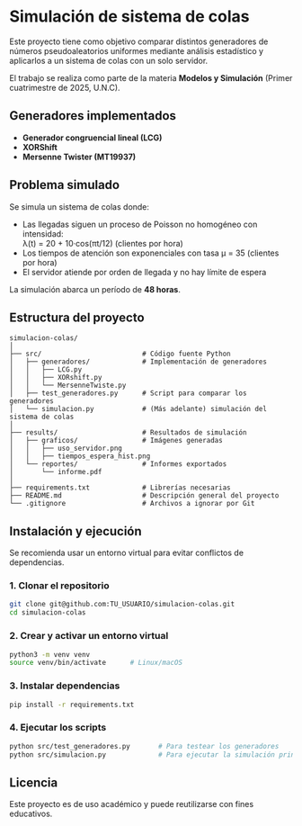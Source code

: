 # Simulación de sistema de colas

Este proyecto tiene como objetivo comparar distintos generadores de números pseudoaleatorios uniformes mediante análisis estadístico y aplicarlos a un sistema de colas con un solo servidor.

El trabajo se realiza como parte de la materia **Modelos y Simulación** (Primer cuatrimestre de 2025, U.N.C).

## Generadores implementados

- **Generador congruencial lineal (LCG)**
- **XORShift**
- **Mersenne Twister (MT19937)**

## Problema simulado

Se simula un sistema de colas donde:

- Las llegadas siguen un proceso de Poisson no homogéneo con intensidad:  
  λ(t) = 20 + 10·cos(πt/12) (clientes por hora)
- Los tiempos de atención son exponenciales con tasa μ = 35 (clientes por hora)
- El servidor atiende por orden de llegada y no hay límite de espera

La simulación abarca un período de **48 horas**.

## Estructura del proyecto

```
simulacion-colas/
│
├── src/                         # Código fuente Python
│   ├── generadores/             # Implementación de generadores
│   │   ├── LCG.py
│   │   ├── XORshift.py
│   │   └── MersenneTwiste.py
│   ├── test_generadores.py      # Script para comparar los generadores
│   └── simulacion.py            # (Más adelante) simulación del sistema de colas
│
├── results/                     # Resultados de simulación
│   ├── graficos/                # Imágenes generadas
│   │   ├── uso_servidor.png
│   │   ├── tiempos_espera_hist.png
│   └── reportes/                # Informes exportados
│       └── informe.pdf
│
├── requirements.txt             # Librerías necesarias
├── README.md                    # Descripción general del proyecto
└── .gitignore                   # Archivos a ignorar por Git

```

## Instalación y ejecución

Se recomienda usar un entorno virtual para evitar conflictos de dependencias.

### 1. Clonar el repositorio

```bash
git clone git@github.com:TU_USUARIO/simulacion-colas.git
cd simulacion-colas
```

### 2. Crear y activar un entorno virtual
```bash
python3 -m venv venv
source venv/bin/activate      # Linux/macOS
```

### 3. Instalar dependencias
```bash
pip install -r requirements.txt
```

### 4. Ejecutar los scripts
```bash
python src/test_generadores.py       # Para testear los generadores
python src/simulacion.py             # Para ejecutar la simulación principal
```


## Licencia

Este proyecto es de uso académico y puede reutilizarse con fines educativos.

